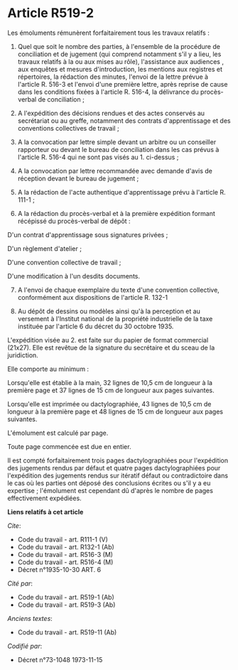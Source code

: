 # Article R519-2

Les émoluments rémunèrent forfaitairement tous les travaux relatifs :

1. Quel que soit le nombre des parties, à l'ensemble de la procédure de conciliation et de jugement (qui comprend notamment
s'il y a lieu, les travaux relatifs à la ou aux mises au rôle), l'assistance aux audiences , aux enquêtes et mesures
d'introduction, les mentions aux registres et répertoires, la rédaction des minutes, l'envoi de la lettre prévue à l'article
R. 516-3 et l'envoi d'une première lettre, après reprise de cause dans les conditions fixées à l'article R. 516-4, la
délivrance du procès-verbal de conciliation ;

2. A l'expédition des décisions rendues et des actes conservés au secrétariat ou au greffe, notamment des contrats
d'apprentissage et des conventions collectives de travail ;

3. A la convocation par lettre simple devant un arbitre ou un conseiller rapporteur ou devant le bureau de conciliation dans
les cas prévus à l'article R. 516-4 qui ne sont pas visés au 1. ci-dessus ;

4. A la convocation par lettre recommandée avec demande d'avis de réception devant le bureau de jugement ;

5. A la rédaction de l'acte authentique d'apprentissage prévu à l'article R. 111-1 ;

6. A la rédaction du procès-verbal et à la première expédition formant récépissé du procès-verbal de dépôt :

D'un contrat d'apprentissage sous signatures privées ;

D'un règlement d'atelier ;

D'une convention collective de travail ;

D'une modification à l'un desdits documents.

7. A l'envoi de chaque exemplaire du texte d'une convention collective, conformément aux dispositions de l'article R. 132-1

8. Au dépôt de dessins ou modèles ainsi qu'à la perception et au versement à l'Institut national de la propriété industrielle
de la taxe instituée par l'article 6 du décret du 30 octobre 1935.

L'expédition visée au 2. est faite sur du papier de format commercial (21x27). Elle est revêtue de la signature du secrétaire
et du sceau de la juridiction.

Elle comporte au minimum :

Lorsqu'elle est établie à la main, 32 lignes de 10,5 cm de longueur à la première page et 37 lignes de 15 cm de longueur aux
pages suivantes.

Lorsqu'elle est imprimée ou dactylographiée, 43 lignes de 10,5 cm de longueur à la première page et 48 lignes de 15 cm de
longueur aux pages suivantes.

L'émolument est calculé par page.

Toute page commencée est due en entier.

Il est compté forfaitairement trois pages dactylographiées pour l'expédition des jugements rendus par défaut et quatre pages
dactylographiées pour l'expédition des jugements rendus sur itératif défaut ou contradictoire dans le cas où les parties ont
déposé des conclusions écrites ou s'il y a eu expertise ; l'émolument est cependant dû d'après le nombre de pages
effectivement expédiées.

**Liens relatifs à cet article**

_Cite_:

  - Code du travail - art. R111-1 (V)
  - Code du travail - art. R132-1 (Ab)
  - Code du travail - art. R516-3 (M)
  - Code du travail - art. R516-4 (M)
  - Décret n°1935-10-30 ART. 6

_Cité par_:

  - Code du travail - art. R519-1 (Ab)
  - Code du travail - art. R519-3 (Ab)

_Anciens textes_:

  - Code du travail - art. R519-11 (Ab)

_Codifié par_:

  - Décret n°73-1048 1973-11-15
